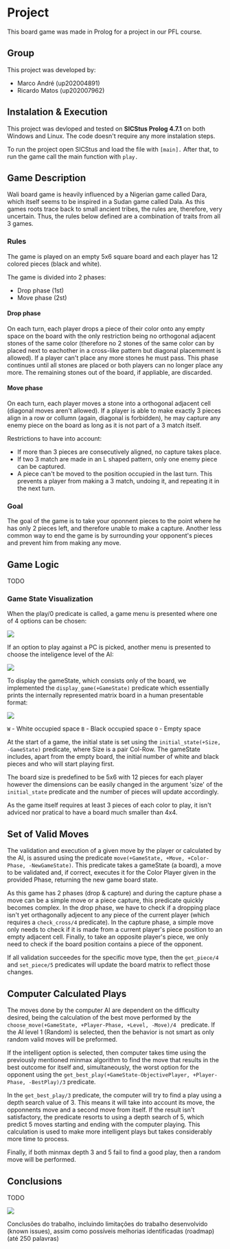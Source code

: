 # Project

This board game was made in Prolog for a project in our PFL course.

## Group

This project was developed by:

- Marco André (up202004891)
- Ricardo Matos (up202007962)

## Instalation & Execution

This project was devloped and tested on **SICStus Prolog 4.7.1** on both Windows and Linux.
The code doesn't require any more instalation steps.

To run the project open SICStus and load the file  with `[main].`
After that, to run the game call the main function with `play.`

## Game Description

Wali board game is heavily influenced by a Nigerian game called Dara, which itself seems to be inspired in a Sudan game called Dala. As this games roots trace back to small ancient tribes, the rules are, therefore, very uncertain. Thus, the rules below defined are a combination of traits from all 3 games.

### Rules

The game is played on an empty 5x6 square board and each player has 12 colored pieces (black and white).

The game is divided into 2 phases:

- Drop phase (1st)
- Move phase (2st)

#### Drop phase

On each turn, each player drops a piece of their color onto any empty space on the board with the only restriction being no orthogonal adjacent stones of the same color (therefore no 2 stones of the same color can by placed next to eachother in a cross-like pattern but diagonal placemment is allowed).
If a player can't place any more stones he must pass. This phase continues until all stones are placed or both players can no longer place any more. The remaining stones out of the board, if appliable, are discarded.

#### Move phase

On each turn, each player moves a stone into a orthogonal adjacent cell (diagonal moves aren't allowed). If a player is able to make exactly 3 pieces align in a row or collumn (again, diagonal is forbidden), he may capture any enemy piece on the board as long as it is not part of a 3 match itself.

Restrictions to have into account:

- If more than 3 pieces are consecutively aligned, no capture takes place.
- If two 3 match are made in an L shaped pattern, only one enemy piece can be captured.
- A piece can't be moved to the position occupied in the last turn. This prevents a player from making a 3 match, undoing it, and repeating it in the next turn.

### Goal

The goal of the game is to take your oponnent pieces to the point where he has only 2 pieces left, and therefore unable to make a capture.
Another less common way to end the game is by surrounding your opponent's pieces and prevent him from making any move.

## Game Logic

TODO


### Game State Visualization

When the play/0 predicate is called, a game menu is presented where one of 4 options can be chosen:

![](docs/menu.png)

If an option to play against a PC is picked, another menu is presented to choose the inteligence level of the AI:

![](docs/ai_menu.png)

To display the gameState, which consists only of the board, we  implemented the `display_game(+GameState)` predicate which essentially prints the internally represented matrix board in a human presentable format:

![](docs/board.png)

`W` - White occupied space
`B` - Black occupied space
`O` - Empty space

At the start of a game, the initial state is set using the `initial_state(+Size, -GameState)` predicate, where Size is a pair Col-Row. The gameState includes, apart from the empty board, the initial number of white and black pieces and who will start playing first.

The board size is predefined to be 5x6 with 12 pieces for each player however the dimensions can be easily changed in the argument 'size' of the `initial_state` predicate and the number of pieces will update accordingly.

As the game itself requires at least 3 pieces of each color to play, it isn't adviced nor pratical to have a board much smaller than 4x4.


## Set of Valid Moves

The validation and execution of a given move by the player or calculated by the AI, is assured using the predicate `move(+GameState, +Move, +Color-Phase, -NewGameState)`.
This predicate takes a gameState (a board), a move to be validated and, if correct, executes it for the Color Player given in the provided Phase, returning the new game board state.

As this game has 2 phases (drop & capture) and during the capture phase a move can be a simple move or a piece capture, this predicate quickly becomes complex. In the drop phase, we have to check if a dropping place isn't yet orthagonally adjecent to any piece of the current player (which requires a `check_cross/4` predicate). In the capture phase, a simple move only needs to check if it is made from a current player's piece position to an empty adjacent cell. Finally, to take an opposite player's piece, we only need to check if the board position contains a piece of the opponent.

If all validation succeedes for the specific move type, then the `get_piece/4` and `set_piece/5`  predicates will update the board matrix to reflect those changes.

## Computer Calculated Plays

The moves done by the computer AI are dependent on the difficulty desired, being the calculation of the best move performed by the `choose_move(+GameState, +Player-Phase, +Level, -Move)/4 ` predicate. If the AI level 1 (Random) is selected, then the behavior is not smart as only random valid moves will be preformed.

If the intelligent option is selected, then computer takes time using the previously mentioned minmax algorithm to find the move that results in the best outcome for itself and, simultaneously, the worst option for the opponent using the `get_best_play(+GameState-ObjectivePlayer, +Player-Phase, -BestPlay)/3` predicate.

In the `get_best_play/3` predicate, the computer will try to find a play using a depth search value of 3. This means it will take into account its move, the opponnents move and a second move from itself. If the result isn't satisfactory, the predicate resorts to using a depth search of 5, which predict 5 moves starting and ending with the computer playing. This calculation is used to make more intelligent plays but takes considerably more time to process.

Finally, if both minmax depth 3 and 5 fail to find a good play, then a random move will be performed.

## Conclusions

TODO

![](docs/capture.png)

Conclusões do trabalho, incluindo limitações do trabalho desenvolvido (known issues),
assim como possíveis melhorias identificadas (roadmap) (até 250 palavras)
